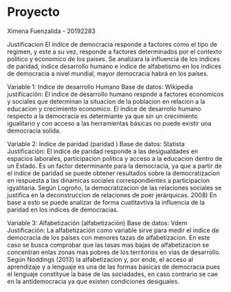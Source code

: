 # Proyecto

Ximena Fuenzalida - 20192283


Justificacion 
El índice de democracia responde a factores como el tipo de regimen, y este a su vez, responde a factores determinados por el contexto politico y economico de los paises. Se analizara la influencia de los indices de  paridad, índice desarrollo humano e indice de alfabetismo  en los índices de democracia a nivel mundial, mayor democracia habrá en los países.

Variable 1: Indice de desarrollo Humano
Base de datos:  Wikipedia
justificaciòn: 
El indice de desarrollo humano respnde a factores economicos y sociales que determinan la situacion de la poblacion en relacion a la educacion y crecimiento economico. El indice de desarrollo humano respecto a la democracia es determiante ya que sin un crecimiento igualitario y con acceso a las herramientas básicas no puede existir una democracia solida. 

Variable 2: Indice de paridad (paridad ) 
Base de datos: Statista 
Justificaciòn: El indice de paridad responde a las desigualdades en  espacios laborales, participacion politica y acceso a la educacion dentro de un Estado. Es un factor determinante para la democracia, ya que a partir de el indice de paridad se puede obtener resultados sobre la democratizacion en respuesta a las dinamicas sociales correspondientes a participacion igyalitaria. Según Logroño, la democratizacion de las relaciones sociales se justifica en la deconstruccion de relaciones de poer jerárquicas. 2008) En base a esto se puede analizar de forma cuatitavtiva la influencia de la paridad en los indices de democracias. 

Variable 3: Alfabetización (alfabetización)
Base de datos: Vdem 
Justificación: La alfabetización como variable sirve para medir el indice de democracia  de los países con menores tazas de alfabetizacion. En este caso se busca comprobar que las tasas mas bajas de alfabetizacion se concentran enlas zonas mas pobres de los territorios en vias de desarrollo. Según Noddings (2013) la alfabetizacion y, por ende, el acceso al aprendizaje y a lenguaje es una de las formas basicas de democracia pues el lenguaje constityue la base de las sociadades, en caso contrario se cae en la antidemocracia ya que existen condiciones desiguales. 


